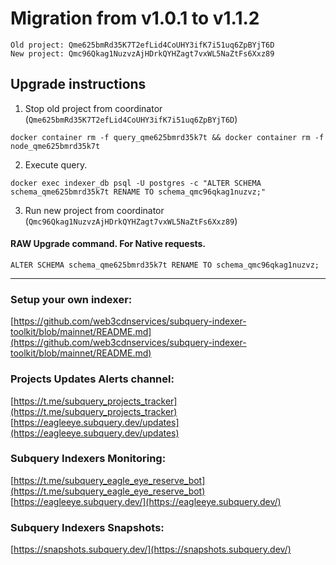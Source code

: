 # Migration from v1.0.1 to v1.1.2
```
Old project: Qme625bmRd35K7T2efLid4CoUHY3ifK7i51uq6ZpBYjT6D
New project: Qmc96Qkag1NuzvzAjHDrkQYHZagt7vxWL5NaZtFs6Xxz89
```


## Upgrade instructions
 1) Stop old project from coordinator (`Qme625bmRd35K7T2efLid4CoUHY3ifK7i51uq6ZpBYjT6D`)

```
docker container rm -f query_qme625bmrd35k7t && docker container rm -f node_qme625bmrd35k7t
```

 2) Execute query.

```
docker exec indexer_db psql -U postgres -c "ALTER SCHEMA schema_qme625bmrd35k7t RENAME TO schema_qmc96qkag1nuzvz;"

```

 3) Run new project from coordinator (`Qmc96Qkag1NuzvzAjHDrkQYHZagt7vxWL5NaZtFs6Xxz89`)

#### RAW Upgrade command. For Native requests.
`ALTER SCHEMA schema_qme625bmrd35k7t RENAME TO schema_qmc96qkag1nuzvz;`


___
### Setup your own indexer:

[https://github.com/web3cdnservices/subquery-indexer-toolkit/blob/mainnet/README.md](https://github.com/web3cdnservices/subquery-indexer-toolkit/blob/mainnet/README.md)

### Projects Updates Alerts channel:

[https://t.me/subquery_projects_tracker](https://t.me/subquery_projects_tracker) [https://eagleeye.subquery.dev/updates](https://eagleeye.subquery.dev/updates)

### Subquery Indexers Monitoring:

[https://t.me/subquery_eagle_eye_reserve_bot](https://t.me/subquery_eagle_eye_reserve_bot) [https://eagleeye.subquery.dev/](https://eagleeye.subquery.dev/)


### Subquery Indexers Snapshots:

[https://snapshots.subquery.dev/](https://snapshots.subquery.dev/)
